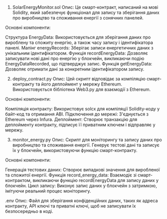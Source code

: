 1. SolarEnergyMonitor.sol
Опис: Це смарт-контракт, написаний на мові Solidity, який забезпечує функціонал для запису та зберігання даних про виробництво та споживання енергії з сонячних панелей.

Основні компоненти:

Структура EnergyData: Використовується для зберігання даних про вироблену та спожиту енергію, а також часу запису і ідентифікатора панелі.
Мапінг energyRecords: Зберігає записи енергетичних даних з унікальним ідентифікатором.
Функція recordEnergyData: Дозволяє записувати нові дані про енергію у блокчейн, викликаючи подію EnergyDataRecorded, що підтверджує запис.
Функція getEnergyData: Дозволяє отримати дані за конкретним ідентифікатором запису.

2. deploy_contract.py
Опис: Цей скрипт відповідає за компіляцію смарт-контракту та його деплоймент у мережу Ethereum. Використовується бібліотека Web3.py для взаємодії з Ethereum.

Основні компоненти:

Компіляція контракту: Використовує solcx для компіляції Solidity-коду у байт-код та отримання ABI.
Підключення до мережі: З'єднується з Ethereum через Infura.
Деплоймент: Створює транзакцію для деплойменту контракту, підписує її приватним ключем і відправляє у мережу.

3. monitor_energy.py
Опис: Скрипт для моніторингу та запису даних про виробництво та споживання енергії. Генерує тестові дані та записує їх у блокчейн, використовуючи функцію смарт-контракту.

Основні компоненти:

Генерація тестових даних: Створює випадкові значення для виробленої та спожитої енергії.
Функція record_energy_data: Взаємодіє зі смарт-контрактом, викликаючи функцію recordEnergyData для запису даних у блокчейн.
Цикл запису: Виконує запис даних у блокчейн з затримкою, імітуючи реальний процес моніторингу.

.env
Опис: Файл для зберігання конфіденційних даних, таких як адреса контракту, API ключі та приватні ключі, щоб не записувати їх безпосередньо в коді.